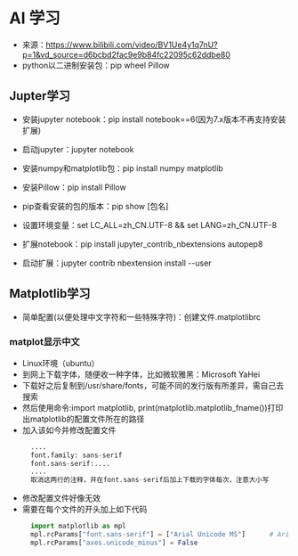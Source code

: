 # AI 学习
- 来源：https://www.bilibili.com/video/BV1Ue4y1q7nU?p=1&vd_source=d6bcbd2fac9e9b84fc22095c62ddbe80
- python以二进制安装包：pip wheel Pillow


## Jupter学习
- 安装jupyter notebook：pip install notebook==6(因为7.x版本不再支持安装扩展)
- 启动jupyter：jupyter notebook
- 安装numpy和matplotlib包：pip install numpy matplotlib 
- 安装Pillow：pip install Pillow
- pip查看安装的包的版本：pip show [包名]

- 设置环境变量：set LC_ALL=zh_CN.UTF-8 && set LANG=zh_CN.UTF-8
- 扩展notebook：pip install jupyter_contrib_nbextensions autopep8
- 启动扩展：jupyter contrib nbextension install --user
  

## Matplotlib学习
- 简单配置(以便处理中文字符和一些特殊字符)：创建文件.matplotlibrc

### matplot显示中文
- Linux环境（ubuntu）
- 到网上下载字体，随便收一种字体，比如微软雅黑：Microsoft YaHei
- 下载好之后复制到/usr/share/fonts，可能不同的发行版有所差异，需自己去搜索
- 然后使用命令:import matplotlib, print(matplotlib.matplotlib_fname())打印出matplotlib的配置文件所在的路径
- 加入该如今并修改配置文件
  ```python
    ....
    font.family: sans-serif
    font.sans-serif:....
    ....
    取消这两行的注释，并在font.sans-serif后加上下载的字体每次，注意大小写
  ```
- 修改配置文件好像无效
- 需要在每个文件的开头加上如下代码
  ```python
    import matplotlib as mpl 
    mpl.rcParams["font.sans-serif"] = ["Arial Unicode MS"]      # Arial Unicode MS 换成自己下载的字体的名称
    mpl.rcParams["axes.unicode_minus"] = False
  ```